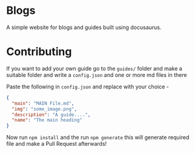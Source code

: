 # Blogs

A simple website for blogs and guides built using docusaurus.

# Contributing

If you want to add your own guide go to the `guides/` folder and make a suitable folder and write a `config.json` and one or more md files in there

Paste the following in `config.json` and replace with your choice -

```json
{
  "main": "MAIN File.md",
  "img": "some_image.png",
  "description": "A guide....",
  "name": "The main heading"
}
```
Now run `npm install` and the run `npm generate` this will generate required file and make a Pull Request afterwards!